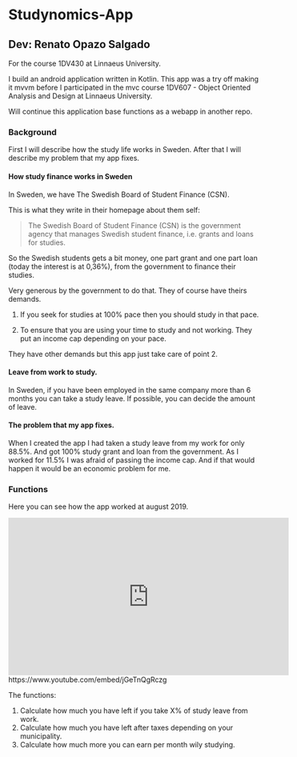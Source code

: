 # Studynomics-App
## Dev: Renato Opazo Salgado
For the course 1DV430 at Linnaeus University.

I build an android application written in Kotlin. This app was a try off making it mvvm before I participated in the mvc course 1DV607 - Object Oriented Analysis and Design at Linnaeus University. 

Will continue this application base functions as a webapp in another repo. 

### Background

First I will describe how the study life works in Sweden. After that I will describe my problem that my app fixes. 

#### How study finance works in Sweden 
In Sweden, we have The Swedish Board of Student Finance (CSN).

This is what they write in their homepage about them self:

>  The Swedish Board of Student Finance (CSN) is the government agency that manages Swedish student finance, i.e. grants and loans for studies. 

So the Swedish students gets a bit money, one part grant and one part loan (today the interest is at 0,36%), from the government to finance their studies. 

Very generous by the government to do that. They of course have theirs demands.

1) If you seek for studies at 100% pace then you should study in that pace.

2) To ensure that you are using your time to study and not working. They put an income cap depending on your pace. 

They have other demands but this app just take care of point 2.

#### Leave from work to study.

In Sweden, if you have been employed in the same company more than 6 months you can take a study leave. If possible, you can decide the amount of leave. 

#### The problem that my app fixes.

When I created the app I had taken a study leave from my work for only 88.5%. And got 100% study grant and loan from the government. As I worked for 11.5% I was afraid of passing the income cap. And if that would happen it would be an economic problem for me.

 ### Functions
 
 Here you can see how the app worked at august 2019.
 <iframe width="560" height="315" src="https://www.youtube.com/embed/jGeTnQgRczg" frameborder="0" allow="accelerometer; autoplay; clipboard-write; encrypted-media; gyroscope; picture-in-picture" allowfullscreen></iframe>
 https://www.youtube.com/embed/jGeTnQgRczg
 
 The functions:
 1) Calculate how much you have left if you take X% of study leave from work.
 2) Calculate how much you have left after taxes depending on your municipality.
 3) Calculate how much more you can earn per month wily studying.